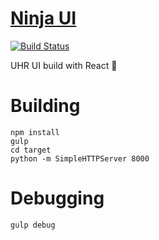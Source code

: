 # [Ninja UI](http://uhr.tech)

[![Build Status](https://travis-ci.org/The-United-States-Of-America/ninja-ui.svg?branch=master)](https://travis-ci.org/The-United-States-Of-America/ninja-ui)

UHR UI build with React :whale:

# Building

```
npm install
gulp
cd target
python -m SimpleHTTPServer 8000
```

# Debugging

```
gulp debug
```
